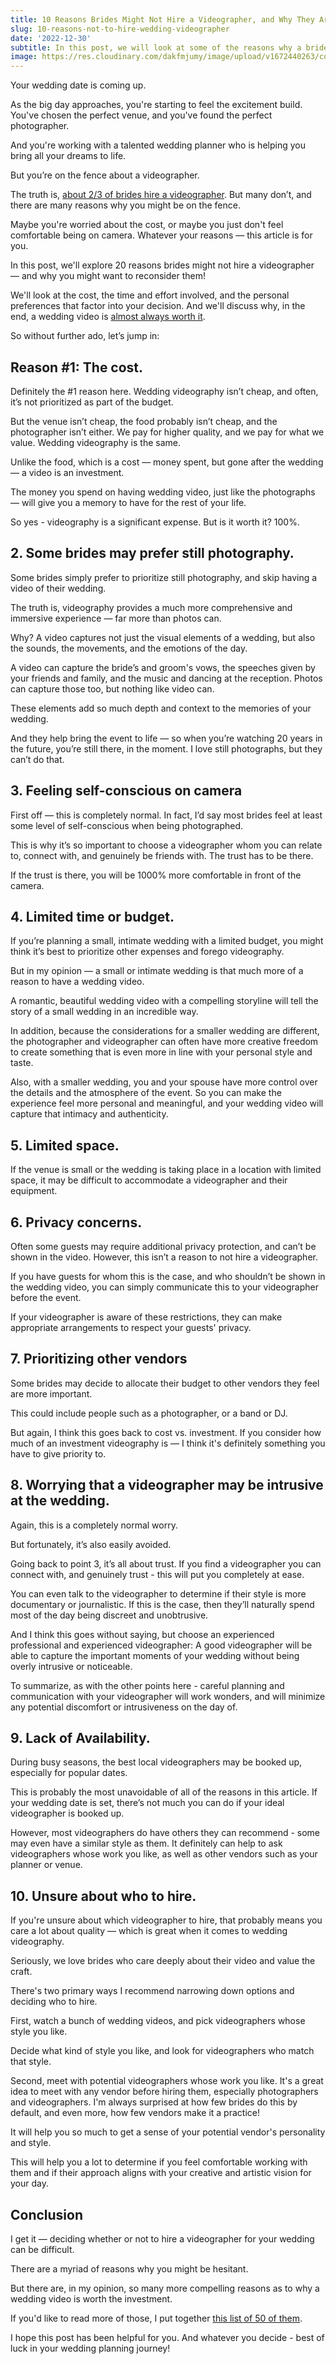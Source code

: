 ```yaml
---
title: 10 Reasons Brides Might Not Hire a Videographer, and Why They Are Wrong
slug: 10-reasons-not-to-hire-wedding-videographer
date: '2022-12-30'
subtitle: In this post, we will look at some of the reasons why a bride might not hire a videographer for her wedding, and why these reasons might not be as compelling as they seem.
image: https://res.cloudinary.com/dakfmjumy/image/upload/v1672440263/content/posts/evelina-friman-hw_sKmjb0ns-unsplash_1_miact3.jpg
---
```


Your wedding date is coming up. 

As the big day approaches, you're starting to feel the excitement build. You've chosen the perfect venue, and you've found the perfect photographer. 

And you're working with a talented wedding planner who is helping you bring all your dreams to life. 

But you’re on the fence about a videographer.

The truth is, [about 2/3 of brides hire a videographer](https://secretariat.video/blog/wedding-videography-statistics-2022). But many don’t, and there are many reasons why you might be on the fence.

Maybe you're worried about the cost, or maybe you just don't feel comfortable being on camera. Whatever your reasons — this article is for you.

In this post, we'll explore 20 reasons brides might not hire a videographer — and why you might want to reconsider them!

We'll look at the cost, the time and effort involved, and the personal preferences that factor into your decision. And we'll discuss why, in the end, a wedding video is [almost always worth it](https://secretariat.video/blog/50-reasons-to-hire-videographer-for-your-wedding).

So without further ado, let’s jump in:

## Reason #1: The cost.

Definitely the #1 reason here. Wedding videography isn’t cheap, and often, it’s not prioritized as part of the budget.

But the venue isn’t cheap, the food probably isn’t cheap, and the photographer isn’t either. We pay for higher quality, and we pay for what we value. Wedding videography is the same.

Unlike the food, which is a cost — money spent, but gone after the wedding — a video is an investment.

The money you spend on having wedding video, just like the photographs — will give you a memory to have for the rest of your life.

So yes - videography is a significant expense. But is it worth it? 100%.

## 2. Some brides may prefer still photography.

Some brides simply prefer to prioritize still photography, and skip having a video of their wedding.

The truth is, videography provides a much more comprehensive and immersive experience — far more than photos can.

Why? A video captures not just the visual elements of a wedding, but also the sounds, the movements, and the emotions of the day.

A video can capture the bride’s and groom's vows, the speeches given by your friends and family, and the music and dancing at the reception. Photos can capture those too, but nothing like video can.

These elements add so much depth and context to the memories of your wedding.

And they help bring the event to life — so when you’re watching 20 years in the future, you’re still there, in the moment. I love still photographs, but they can’t do that.

## 3. Feeling self-conscious on camera

First off — this is completely normal. In fact, I’d say most brides feel at least some level of self-conscious when being photographed.

This is why it’s so important to choose a videographer whom you can relate to, connect with, and genuinely be friends with. The trust has to be there.

If the trust is there, you will be 1000% more comfortable in front of the camera.

## 4. Limited time or budget.

If you’re planning a small, intimate wedding with a limited budget, you might think it’s best to prioritize other expenses and forego videography.

But in my opinion — a small or intimate wedding is that much more of a reason to have a wedding video.

A romantic, beautiful wedding video with a compelling storyline will tell the story of a small wedding in an incredible way.

In addition, because the considerations for a smaller wedding are different, the photographer and videographer can often have more creative freedom to create something that is even more in line with your personal style and taste.

Also, with a smaller wedding, you and your spouse have more control over the details and the atmosphere of the event. So you can make the experience feel more personal and meaningful, and your wedding video will capture that intimacy and authenticity.

## 5. Limited space.

If the venue is small or the wedding is taking place in a location with limited space, it may be difficult to accommodate a videographer and their equipment.

## 6. Privacy concerns.

Often some guests may require additional privacy protection, and can’t be shown in the video. However, this isn’t a reason to not hire a videographer.

If you have guests for whom this is the case, and who shouldn’t be shown in the wedding video, you can simply communicate this to your videographer before the event.

If your videographer is aware of these restrictions, they can make appropriate arrangements to respect your guests' privacy.

## 7. Prioritizing other vendors

Some brides may decide to allocate their budget to other vendors they feel are more important.

This could include people such as a photographer, or a band or DJ.

But again, I think this goes back to cost vs. investment. If you consider how much of an investment videography is — I think it's definitely something you have to give priority to.

## 8. Worrying that a videographer may be intrusive at the wedding.

Again, this is a completely normal worry.

But fortunately, it’s also easily avoided.

Going back to point 3, it’s all about trust. If you find a videographer you can connect with, and genuinely trust - this will put you completely at ease.

You can even talk to the videographer to determine if their style is more documentary or journalistic. If this is the case, then they’ll naturally spend most of the day being discreet and unobtrusive.

And I think this goes without saying, but choose an experienced professional and experienced videographer: A good videographer will be able to capture the important moments of your wedding without being overly intrusive or noticeable.

To summarize, as with the other points here - careful planning and communication with your videographer will work wonders, and will minimize any potential discomfort or intrusiveness on the day of.

## 9. Lack of Availability.

During busy seasons, the best local videographers may be booked up, especially for popular dates.

This is probably the most unavoidable of all of the reasons in this article. If your wedding date is set, there’s not much you can do if your ideal videographer is booked up.

However, most videographers do have others they can recommend - some may even have a similar style as them. It definitely can help to ask videographers whose work you like, as well as other vendors such as your planner or venue.

## 10. Unsure about who to hire.

If you're unsure about which videographer to hire, that probably means you care a lot about quality — which is great when it comes to wedding videography. 

Seriously, we love brides who care deeply about their video and value the craft.

There's two primary ways I recommend narrowing down options and deciding who to hire.

First, watch a bunch of wedding videos, and pick videographers whose style you like.

Decide what kind of style you like, and look for videographers who match that style.

Second, meet with potential videographers whose work you like. It's a great idea to meet with any vendor before hiring them, especially photographers and videographers. I'm always surprised at how few brides do this by default, and even more, how few vendors make it a practice!

It will help you so much to get a sense of your potential vendor's personality and style. 

This will help you a lot to determine if you feel comfortable working with them and if their approach aligns with your creative and artistic vision for your day.

## Conclusion

I get it — deciding whether or not to hire a videographer for your wedding can be difficult. 

There are a myriad of reasons why you might be hesitant.

But there are, in my opinion, so many more compelling reasons as to why a wedding video is worth the investment.

If you'd like to read more of those, I put together [this list of 50 of them](https://secretariat.video/blog/50-reasons-to-hire-videographer-for-your-wedding).

I hope this post has been helpful for you. And whatever you decide - best of luck in your wedding planning journey!

